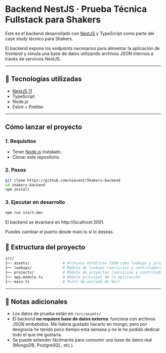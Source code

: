# Backend NestJS · Prueba Técnica Fullstack para Shakers

Este es el backend desarrollado con [NestJS](https://nestjs.com/) y TypeScript como parte del case study técnico para Shakers.

El backend expone los endpoints necesarios para alimentar la aplicación de frontend y simula una base de datos utilizando archivos JSON internos a través de servicios NestJS.

---

## 🚀 Tecnologías utilizadas

- [NestJS 11](https://docs.nestjs.com/)
- TypeScript
- Node.js
- Eslint + Prettier

---


## Cómo lanzar el proyecto

### 1. Requisitos

- Tener [Node.js](https://nodejs.org) instalado.
- Clonar este repositorio.

### 2. Pasos

```bash
git clone https://github.com/nievent/Shakers-backend
cd shakers-backend
npm install
```

### 3. Ejecutar en desarrollo

```bash
npm run start:dev
```

El backend se levantará en http://localhost:3001.

Puedes cambiar el puerto desde main.ts si lo deseas.

## 📁 Estructura del proyecto

```bash
src/
├── assets/               # Archivos estáticos JSON como lookups y proyectos
├── lookups/              # Módulo de lookups (servicios y controladores)
├── projects/             # Módulo de proyectos (servicios y controladores)
├── app.module.ts         # Módulo principal de la aplicación
├── main.ts               # Punto de entrada de Nest
```

---

## 📝 Notas adicionales

- Los datos de prueba están en `/src/assets/`.
- El backend **no requiere base de datos externa**: funciona con archivos JSON embebidos. Me habría gustado hacerlo en mongo, pero por desgracia he tenido poco tiempo esta semana y no le he podido dedicar todo el que me gustaría.
- Se puede extender fácilmente para consumir una base de datos real (MongoDB, PostgreSQL, etc.).
